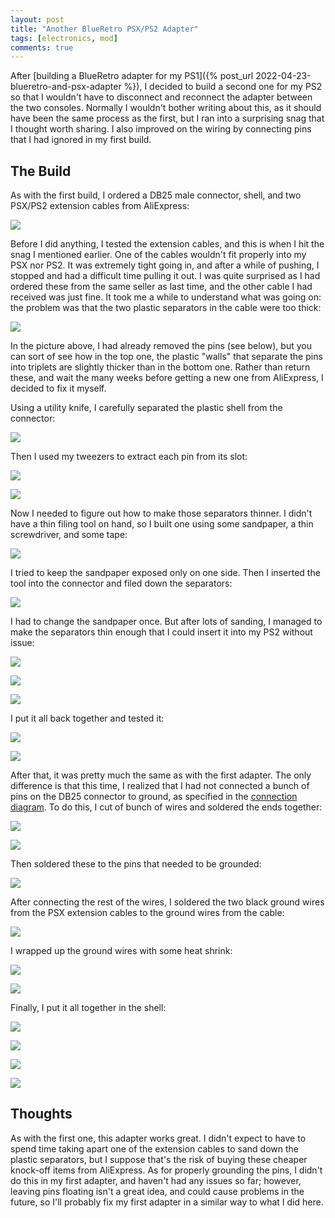 ```yaml
---
layout: post
title: "Another BlueRetro PSX/PS2 Adapter"
tags: [electronics, mod]
comments: true
---
```

After [building a BlueRetro adapter for my PS1]({% post_url 2022-04-23-blueretro-and-psx-adapter %}), I decided to build a second one for my PS2 so that I wouldn't have to disconnect and reconnect the adapter between the two consoles. Normally I wouldn't bother writing about this, as it should have been the same process as the first, but I ran into a surprising snag that I thought worth sharing. I also improved on the wiring by connecting pins that I had ignored in my first build.

## The Build

As with the first build, I ordered a DB25 male connector, shell, and two PSX/PS2 extension cables from AliExpress:

![](/assets/images/blueretro-psx-adapter-2/IMG_5944.jpg)

Before I did anything, I tested the extension cables, and this is when I hit the snag I mentioned earlier. One of the cables wouldn't fit properly into my PSX nor PS2. It was extremely tight going in, and after a while of pushing, I stopped and had a difficult time pulling it out. I was quite surprised as I had ordered these from the same seller as last time, and the other cable I had received was just fine. It took me a while to understand what was going on: the problem was that the two plastic separators in the cable were too thick:

![](/assets/images/blueretro-psx-adapter-2/IMG_5952.jpg)

In the picture above, I had already removed the pins (see below), but you can sort of see how in the top one, the plastic "walls" that separate the pins into triplets are slightly thicker than in the bottom one. Rather than return these, and wait the many weeks before getting a new one from AliExpress, I decided to fix it myself.

Using a utility knife, I carefully separated the plastic shell from the connector:

![](/assets/images/blueretro-psx-adapter-2/IMG_5946.jpg)

Then I used my tweezers to extract each pin from its slot:

![](/assets/images/blueretro-psx-adapter-2/IMG_5948.jpg)

![](/assets/images/blueretro-psx-adapter-2/IMG_5949.jpg)

Now I needed to figure out how to make those separators thinner. I didn't have a thin filing tool on hand, so I built one using some sandpaper, a thin screwdriver, and some tape:

![](/assets/images/blueretro-psx-adapter-2/IMG_5954.jpg)

I tried to keep the sandpaper exposed only on one side. Then I inserted the tool into the connector and filed down the separators:

![](/assets/images/blueretro-psx-adapter-2/IMG_5957.jpg)

I had to change the sandpaper once. But after lots of sanding, I managed to make the separators thin enough that I could insert it into my PS2 without issue:

![](/assets/images/blueretro-psx-adapter-2/IMG_5958.jpg)

![](/assets/images/blueretro-psx-adapter-2/IMG_5959.jpg)

![](/assets/images/blueretro-psx-adapter-2/IMG_5960.jpg)

I put it all back together and tested it:

![](/assets/images/blueretro-psx-adapter-2/IMG_5962.jpg)

![](/assets/images/blueretro-psx-adapter-2/IMG_5963.jpg)

After that, it was pretty much the same as with the first adapter. The only difference is that this time, I realized that I had not connected a bunch of pins on the DB25 connector to ground, as specified in the [connection diagram](https://github.com/darthcloud/BlueRetroHW/blob/master/DIY/BlueRetroDIY.pdf). To do this, I cut of bunch of wires and soldered the ends together:

![](/assets/images/blueretro-psx-adapter-2/IMG_5970.jpg)

![](/assets/images/blueretro-psx-adapter-2/IMG_5971.jpg)

Then soldered these to the pins that needed to be grounded:

![](/assets/images/blueretro-psx-adapter-2/IMG_5972.jpg)

After connecting the rest of the wires, I soldered the two black ground wires from the PSX extension cables to the ground wires from the cable:

![](/assets/images/blueretro-psx-adapter-2/IMG_5976.jpg)

I wrapped up the ground wires with some heat shrink:

![](/assets/images/blueretro-psx-adapter-2/IMG_5981.jpg)

![](/assets/images/blueretro-psx-adapter-2/IMG_5982.jpg)

Finally, I put it all together in the shell:

![](/assets/images/blueretro-psx-adapter-2/IMG_5984.jpg)

![](/assets/images/blueretro-psx-adapter-2/IMG_5986.jpg)

![](/assets/images/blueretro-psx-adapter-2/IMG_5987.jpg)

![](/assets/images/blueretro-psx-adapter-2/IMG_5990.jpg)


## Thoughts

As with the first one, this adapter works great. I didn't expect to have to spend time taking apart one of the extension cables to sand down the plastic separators, but I suppose that's the risk of buying these cheaper knock-off items from AliExpress. As for properly grounding the pins, I didn't do this in my first adapter, and haven't had any issues so far; however, leaving pins floating isn't a great idea, and could cause problems in the future, so I'll probably fix my first adapter in a similar way to what I did here.
